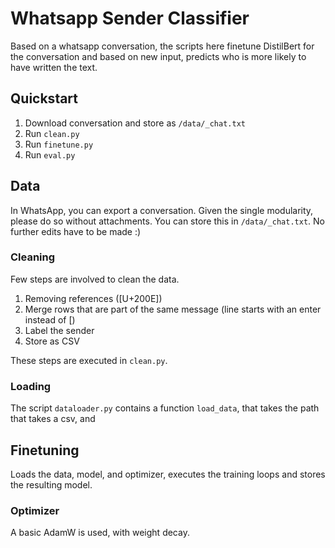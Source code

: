 # Whatsapp Sender Classifier
Based on a whatsapp conversation, the scripts here finetune DistilBert for the conversation and based on new input, predicts who is more likely to have written the text.

## Quickstart
1. Download conversation and store as `/data/_chat.txt`
2. Run `clean.py`
3. Run `finetune.py`
4. Run `eval.py`

## Data
In WhatsApp, you can export a conversation. Given the single modularity, please do so without attachments. You can store this in `/data/_chat.txt`. No further edits have to be made :) 

### Cleaning 
Few steps are involved to clean the data. 

1. Removing references (\[U+200E])
2. Merge rows that are part of the same message (line starts with an enter instead of \[)
3. Label the sender
4. Store as CSV

These steps are executed in `clean.py`. 

### Loading
The script `dataloader.py` contains a function `load_data`, that takes the path that takes a csv, and 

## Finetuning
Loads the data, model, and optimizer, executes the training loops and stores the resulting model.

### Optimizer
A basic AdamW is used, with weight decay.